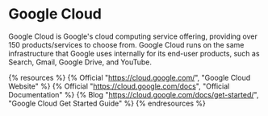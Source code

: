 # Google Cloud

Google Cloud is Google's cloud computing service offering, providing over 150 products/services to choose from. Google Cloud runs on the same infrastructure that Google uses internally for its end-user products, such as Search, Gmail, Google Drive, and YouTube.

{% resources %}
  {% Official "https://cloud.google.com/", "Google Cloud Website" %}
  {% Official "https://cloud.google.com/docs", "Official Documentation" %}
  {% Blog "https://cloud.google.com/docs/get-started/", "Google Cloud Get Started Guide" %}
{% endresources %}
